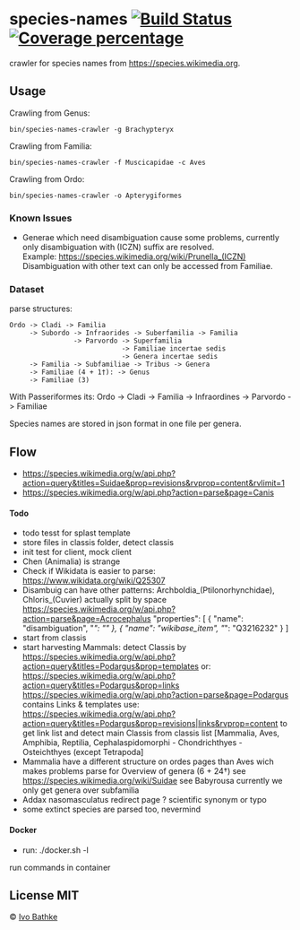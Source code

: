 # species-names [![Build Status][travis-image]][travis-url] [![Coverage percentage][coveralls-image]][coveralls-url]

crawler for species names from https://species.wikimedia.org.

## Usage

Crawling from Genus:

    bin/species-names-crawler -g Brachypteryx

Crawling from Familia:

    bin/species-names-crawler -f Muscicapidae -c Aves

Crawling from Ordo:

    bin/species-names-crawler -o Apterygiformes

### Known Issues
- Generae which need disambiguation cause some problems,
  currently only disambiguation with (ICZN) suffix are resolved.  
  Example: https://species.wikimedia.org/wiki/Prunella_(ICZN)  
  Disambiguation with other text can only be accessed from Familiae.  
### Dataset

parse structures:

    Ordo -> Cladi -> Familia
         -> Subordo -> Infraorides -> Suberfamilia -> Familia
                    -> Parvordo -> Superfamilia
                                -> Familiae incertae sedis
                                -> Genera incertae sedis
         -> Familia -> Subfamiliae -> Tribus -> Genera
         -> Familiae (4 + 1†): -> Genus
         -> Familiae (3)

With Passeriformes its:
Ordo -> Cladi -> Familia
              -> Infraordines -> Parvordo -> Familiae


Species names are stored in json format in one file per genera.  

## Flow
- https://species.wikimedia.org/w/api.php?action=query&titles=Suidae&prop=revisions&rvprop=content&rvlimit=1
- https://species.wikimedia.org/w/api.php?action=parse&page=Canis

#### Todo
- todo tesst for splast template
- store files in classis folder, detect classis
- init test for client, mock client
- Chen (Animalia) is strange
- Check if Wikidata is easier to parse: https://www.wikidata.org/wiki/Q25307
- Disambuig can have other patterns: Archboldia_(Ptilonorhynchidae), Chloris_(Cuvier)
  actually split by space
  https://species.wikimedia.org/w/api.php?action=parse&page=Acrocephalus
  "properties": [
            {
                "name": "disambiguation",
                "*": ""
            },
            {
                "name": "wikibase_item",
                "*": "Q3216232"
            }
        ]
- start from classis
- start harvesting Mammals:
  detect Classis by https://species.wikimedia.org/w/api.php?action=query&titles=Podargus&prop=templates
  or: https://species.wikimedia.org/w/api.php?action=query&titles=Podargus&prop=links
  https://species.wikimedia.org/w/api.php?action=parse&page=Podargus contains Links & templates
  use: https://species.wikimedia.org/w/api.php?action=query&titles=Podargus&prop=revisions|links&rvprop=content
  to get link list and detect main Classis from classis list
  [Mammalia, Aves, Amphibia, Reptilia,  Cephalaspidomorphi - Chondrichthyes - Osteichthyes (except Tetrapoda]
- Mammalia have a different structure on ordes pages than Aves
  wich makes problems
  parse for Overview of genera (6 + 24†)
  see https://species.wikimedia.org/wiki/Suidae
  see Babyrousa
  currently we only get genera over subfamilia
- Addax nasomasculatus redirect page ? scientific synonym or typo
- some extinct species are parsed too, nevermind

#### Docker
- run: ./docker.sh -l

run commands in container

## License MIT

© [Ivo Bathke]()


[travis-image]: https://travis-ci.org/species-names/crawler.svg?branch=master
[travis-url]: https://travis-ci.org/species-names/crawler
[coveralls-image]: https://coveralls.io/repos/species-names/crawler/badge.svg
[coveralls-url]: https://coveralls.io/r/species-names/crawler
